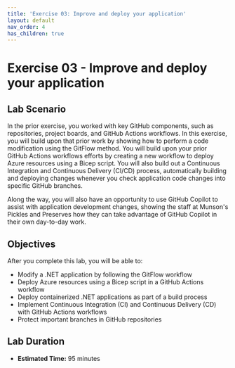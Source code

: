 ```yaml
---
title: 'Exercise 03: Improve and deploy your application'
layout: default
nav_order: 4
has_children: true
---
```


# Exercise 03 - Improve and deploy your application

## Lab Scenario

In the prior exercise, you worked with key GitHub components, such as repositories, project boards, and GitHub Actions workflows. In this exercise, you will build upon that prior work by showing how to perform a code modification using the GitFlow method. You will build upon your prior GitHub Actions workflows efforts by creating a new workflow to deploy Azure resources using a Bicep script. You will also build out a Continuous Integration and Continuous Delivery (CI/CD) process, automatically building and deploying changes whenever you check application code changes into specific GitHub branches.

Along the way, you will also have an opportunity to use GitHub Copilot to assist with application development changes, showing the staff at Munson's Pickles and Preserves how they can take advantage of GitHub Copilot in their own day-to-day work.

## Objectives

After you complete this lab, you will be able to:

* Modify a .NET application by following the GitFlow workflow
* Deploy Azure resources using a Bicep script in a GitHub Actions workflow
* Deploy containerized .NET applications as part of a build process
* Implement Continuous Integration (CI) and Continuous Delivery (CD) with GitHub Actions workflows
* Protect important branches in GitHub repositories

## Lab Duration

* **Estimated Time:** 95 minutes
